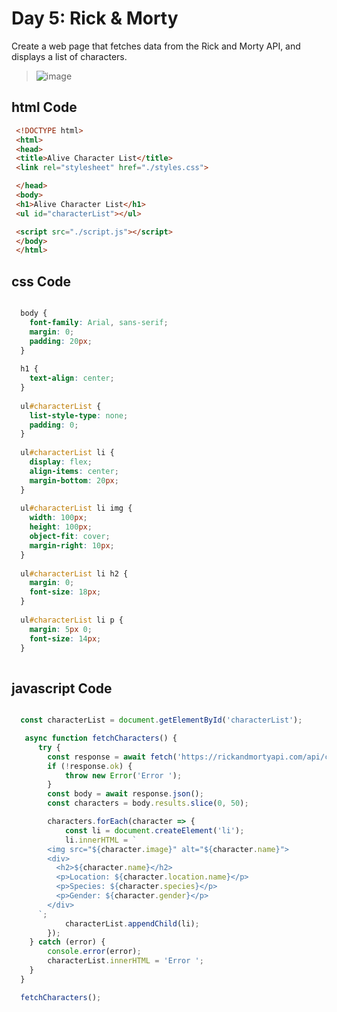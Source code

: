 
# Day 5: Rick & Morty
Create a web page that fetches data from the Rick and Morty API, and displays a list of characters.
> ![image](https://github.com/Ansam-02/Mastering-JavaScript-in-20-Days/assets/137777479/86608f6a-aae0-4772-8e67-9bd70c928fb3)
## html Code
 ```html
  <!DOCTYPE html>
  <html>
  <head>
  <title>Alive Character List</title>
  <link rel="stylesheet" href="./styles.css">

  </head>
  <body>
  <h1>Alive Character List</h1>
  <ul id="characterList"></ul>

  <script src="./script.js"></script>
  </body>
  </html>

```
## css Code
```css

  body {
    font-family: Arial, sans-serif;
    margin: 0;
    padding: 20px;
  }
  
  h1 {
    text-align: center;
  }
  
  ul#characterList {
    list-style-type: none;
    padding: 0;
  }
  
  ul#characterList li {
    display: flex;
    align-items: center;
    margin-bottom: 20px;
  }
  
  ul#characterList li img {
    width: 100px;
    height: 100px;
    object-fit: cover;
    margin-right: 10px;
  }
  
  ul#characterList li h2 {
    margin: 0;
    font-size: 18px;
  }
  
  ul#characterList li p {
    margin: 5px 0;
    font-size: 14px;
  }
  

```
## javascript Code
```jsx

  const characterList = document.getElementById('characterList');

   async function fetchCharacters() {
      try {
        const response = await fetch('https://rickandmortyapi.com/api/character?status=alive');
        if (!response.ok) {
            throw new Error('Error ');
        }
        const body = await response.json();
        const characters = body.results.slice(0, 50);

        characters.forEach(character => {
            const li = document.createElement('li');
            li.innerHTML = `
        <img src="${character.image}" alt="${character.name}">
        <div>
          <h2>${character.name}</h2>
          <p>Location: ${character.location.name}</p>
          <p>Species: ${character.species}</p>
          <p>Gender: ${character.gender}</p>
        </div>
      `;
            characterList.appendChild(li);
        });
    } catch (error) {
        console.error(error);
        characterList.innerHTML = 'Error ';
    }
  }

  fetchCharacters();

```
![]()

